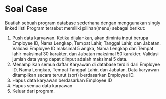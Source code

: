# Soal Case

Buatlah sebuah program database sederhana dengan menggunakan singly linked list!
Program tersebut memiliki pilihan(menu) sebagai berikut:

1. Push data karyawan. Ketika dijalankan, akan diminta input berupa Employee ID, Nama Lengkap, Tempat Lahir, Tanggal Lahir, dan Jabatan. Validasi Employee ID maksimal 5 angka, Nama Lengkap dan Tempat lahir maksimal 30 karakter, dan Jabatan maksimal 50 karakter. Validasi jumlah data yang dapat diinput adalah maksimal 5 data.
2. Menampilkan semua daftar Karyawan di database terdiri dari Employee ID, Nama Lengkap, Tempat Tanggal Lahir, dan Jabatan. Data karyawan ditampilkan secara terurut (sort) berdasarkan Employee ID.
3. Hapus data karyawan berdasarkan Employee ID
4. Hapus semua data karyawan
5. Keluar dari program.
